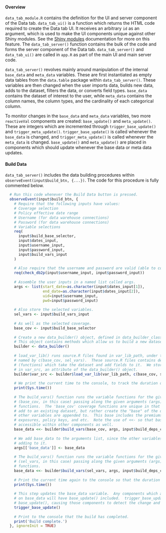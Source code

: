 #### **Overview**  
`data_tab_module.R` contains the definition for the UI and server component of the Data tab. `data_tab_ui()` is a function which returns the HTML code required to create the Data tab UI.  It receives an arbitrary `id` as an argument, which is used to make the UI components unique against other Shiny modules.  See the [Shiny modules](https://shiny.rstudio.com/articles/modules.html) documentation for more on this feature.  The `data_tab_server()` function contains the bulk of the code and forms the server component of the Data tab.  `data_tab_server()` and `data_tab_ui()` are called in `app.R` as part of the main UI and main server code.

`data_tab_server()` revolves mainly around manipulation of the internal `base_data` and `meta_data` variables.  These are first instantiated as empty data tables from the `data.table` package within `data_tab_server()`.  These variables are then changed when the user imports data, builds new data, adds to the dataset, filters the data, or converts field types.  `base_data` contains the dataset of interest to the user, while `meta_data` contains the column names, the column types, and the cardinality of each categorical column.

To monitor changes in the `base_data` and `meta_data` variables, two more `reactiveVal` components are created: `base_update()` and `meta_update()`.  These are integers which are incremented through `trigger_base_update()` and `trigger_meta_update()`.  `trigger_base_update()` is called whenever the `base_data` is changed, and `trigger_meta_update()` is called whenever the `meta_data` is changed.  `base_update()` and `meta_update()` are placed in components which should update whenever the base data or meta data updates.

#### **Build Data**
`data_tab_server()` includes the data building procedures within `observeEvent(input$build_btn, {...})`.  The code for this procedure is fully commented below.

```R
  # Run this code whenever the Build Data button is pressed.
  observeEvent(input$build_btn, {
    # Require that the following inputs have values:
    # Coverage selection
    # Policy effective date range
    # Username (for data warehouse connections)
    # Password (for data warehouse connections)
    # Variable selections
    req(
      input$build_base_selector,
      input$dates_input,
      input$username_input,
      input$password_input,
      input$build_vars_input
    )
    
    # Also require that the username and password are valid (able to connect to DB2P)
    req(check_db2p(input$username_input, input$password_input))
    
    # Assemble the user inputs in a named list called args.
    args <- list(start_date=as.character(input$dates_input[1]),
                 end_date=as.character(input$dates_input[2]),
                 uid=input$username_input,
                 pwd=input$password_input)
    
    # Also store the selected variables.
    sel_vars <- input$build_vars_input
    
    # As well as the selected coverage.
    base_cov <- input$build_base_selector
    
    # Create a new data_builder() object, defined in data_builder_class.R
    # This object contains methods which allow us to build a new dataset.
    builder <- data_builder()
    
    # load_var_lib() runs source.R files found in var_lib_path, under the folders
    # named by c(base_cov, sel_vars).  These source.R files contains definitions
    # (functions) which take the dataset and add fields to it.  We store these functions
    # in var_src, an attribute of the data_builder() object.
    builder$var_src <- builder$load_var_lib(var_lib_path, c(base_cov, sel_vars))
    
    # We print the current time to the console, to track the duration of this step.
    print(Sys.time())
    
    # The build_vars() function runs the variable functions for the given variables
    # (base_cov, in this case) passing along the given arguments (args) to those
    # functions.  The 'base_cov' coverage functions are unique in that they do not
    # add to an existing dataset, but rather create the "base" of the dataset to which
    # other variables are appended to.  This base includes the premiums, losses, 
    # exposures, policy keys, and etc.  Note the use of <<- so that base_data is
    # accessible within other components as well.
    base_data <<- builder$build_vars(base_cov, args, input$build_deps_checkbox)
    
    # We add base_data to the arguments list, since the other variables will be
    # adding to it.
    args[['base_data']] <- base_data
    
    # The build_vars() function runs the variable functions for the given variables
    # (sel_vars, in this case) passing along the given arguments (args) to those
    # functions.
    base_data <<- builder$build_vars(sel_vars, args, input$build_deps_checkbox)
    
    # Print the current time again to the console so that the duration may be noted.
    print(Sys.time())
    
    # This step updates the base_data variable.  Any components which are dependent
    # on base_data will have base_update() included.  trigger_base_update() increments
    # base_update(), causing those components to detect the change and update.
    trigger_base_update()
    
    # Print to the console that the build has completed.
    print('Build complete.')
  }, ignoreInit = TRUE)
```
